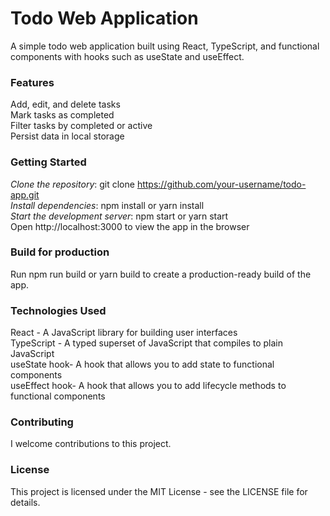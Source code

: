 # Todo Web Application

A simple todo web application built using React, TypeScript, and functional components with hooks such as useState and useEffect.

### Features
Add, edit, and delete tasks\
Mark tasks as completed\
Filter tasks by completed or active\
Persist data in local storage

### Getting Started
*Clone the repository*: git clone https://github.com/your-username/todo-app.git \
*Install dependencies*: npm install or yarn install\
*Start the development server*: npm start or yarn start\
Open http://localhost:3000 to view the app in the browser

### Build for production
Run npm run build or yarn build to create a production-ready build of the app.

### Technologies Used
React - A JavaScript library for building user interfaces\
TypeScript - A typed superset of JavaScript that compiles to plain JavaScript\
useState hook- A hook that allows you to add state to functional components\
useEffect hook- A hook that allows you to add lifecycle methods to functional components

### Contributing
I welcome contributions to this project.

### License
This project is licensed under the MIT License - see the LICENSE file for details.
